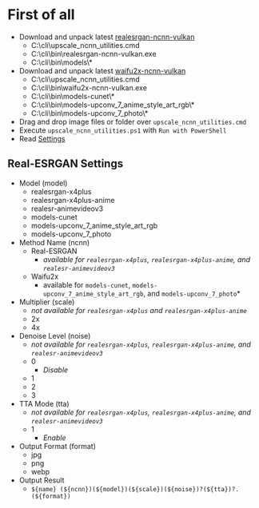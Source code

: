 # First of all

- Download and unpack latest [realesrgan-ncnn-vulkan](https://github.com/xinntao/Real-ESRGAN/releases)
    - C:\cli\upscale_ncnn_utilities.cmd
    - C:\cli\bin\realesrgan-ncnn-vulkan.exe
    - C:\cli\bin\models\\*
- Download and unpack latest [waifu2x-ncnn-vulkan](https://github.com/nihui/waifu2x-ncnn-vulkan/releases)
    - C:\cli\upscale_ncnn_utilities.cmd
    - C:\cli\bin\waifu2x-ncnn-vulkan.exe
    - C:\cli\bin\models-cunet\\*
    - C:\cli\bin\models-upconv_7_anime_style_art_rgb\\*
    - C:\cli\bin\models-upconv_7_photo\\*
- Drag and drop image files or folder over `upscale_ncnn_utilities.cmd`
- Execute `upscale_ncnn_utilities.ps1` with `Run with PowerShell`
- Read [Settings](#Settings)

## Real-ESRGAN Settings
- Model (model)
    - realesrgan-x4plus
    - realesrgan-x4plus-anime
    - realesr-animevideov3
    - models-cunet
    - models-upconv_7_anime_style_art_rgb
    - models-upconv_7_photo
- Method Name (ncnn)
    - Real-ESRGAN
        - *available for `realesrgan-x4plus`, `realesrgan-x4plus-anime`, and `realesr-animevideov3`*
    - Waifu2x
        - available for `models-cunet`, `models-upconv_7_anime_style_art_rgb`, and `models-upconv_7_photo`*
- Multiplier (scale)
    - *not available for `realesrgan-x4plus` and `realesrgan-x4plus-anime`*
    - 2x
    - 4x
- Denoise Level (noise)
    - *not available for `realesrgan-x4plus`, `realesrgan-x4plus-anime`, and `realesr-animevideov3`*
    - 0
        - *Disable*
    - 1
    - 2
    - 3
- TTA Mode (tta)
    - *not available for `realesrgan-x4plus`, `realesrgan-x4plus-anime`, and `realesr-animevideov3`*
    - 1
        - *Enable*
- Output Format (format)
    - jpg
    - png
    - webp
- Output Result
    - `${name} (${ncnn})(${model})(${scale})(${noise})?(${tta})?.(${format})`
